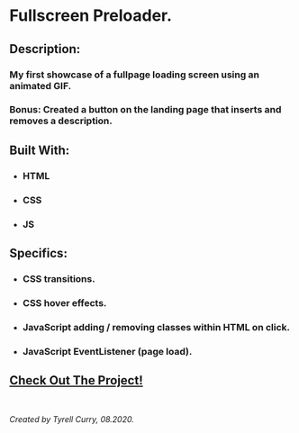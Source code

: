 # Fullscreen Preloader.

## Description: 
### My first showcase of a fullpage loading screen using an animated GIF.
### Bonus: Created a button on the landing page that inserts and removes a description.

## Built With:
- ### HTML
- ### CSS
- ### JS

## Specifics:
- ### CSS transitions.
- ### CSS hover effects.
- ### JavaScript adding / removing classes within HTML on click.
- ### JavaScript EventListener (page load).

## <a href="https://tyrellcurry.github.io/gif-preloader/" target="_blank">Check Out The Project!</a>

<br />

*Created by Tyrell Curry, 08.2020.*